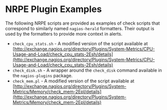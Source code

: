 # NRPE Plugin Examples

The following NRPE scripts are provided as examples of check scripts that
correspond to similarly named ``nagios-herald`` formatters. Their output is
used by the formatters to provide more context in alerts.

* ``check_cpu_stats.sh`` - A modified version of the script available at
[http://exchange.nagios.org/directory/Plugins/System-Metrics/CPU-Usage-and-Load/check_cpu_stats-2Esh/details](http://exchange.nagios.org/directory/Plugins/System-Metrics/CPU-Usage-and-Load/check_cpu_stats-2Esh/details)
* ``check_disk.sh`` - A wrapper around the ``check_disk`` command available in the ``nagios-plugins`` package.
* ``check_mem.pl`` - A modified version of the script available at
[http://exchange.nagios.org/directory/Plugins/System-Metrics/Memory/check_mem-2Epl/details](http://exchange.nagios.org/directory/Plugins/System-Metrics/Memory/check_mem-2Epl/details)
